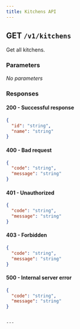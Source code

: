 ```yaml
---
title: Kitchens API
---
```


## GET `/v1/kitchens`

Get all kitchens.

### Parameters

_No parameters_

### Responses

#### 200 - Successful response

```json
{
  "id": "string",
  "name": "string"
}
```

#### 400 - Bad request

```json
{
  "code": "string",
  "message": "string"
}
```

#### 401 - Unauthorized

```json
{
  "code": "string",
  "message": "string"
}
```

#### 403 - Forbidden

```json
{
  "code": "string",
  "message": "string"
}
```

#### 500 - Internal server error

```json
{
  "code": "string",
  "message": "string"
}
```
```

---
